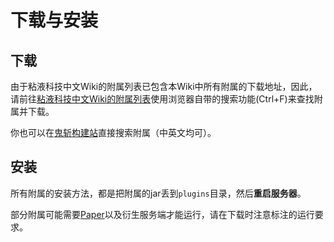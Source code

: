 # 下载与安装

## 下载

由于粘液科技中文Wiki的附属列表已包含本Wiki中所有附属的下载地址，因此，请前往[粘液科技中文Wiki的附属列表](https://slimefun-wiki.guizhanss.cn/Addons)使用浏览器自带的搜索功能(Ctrl+F)来查找附属并下载。

你也可以在[鬼斩构建站](https://builds.guizhanss.com/)直接搜索附属（中英文均可）。

## 安装

所有附属的安装方法，都是把附属的jar丢到`plugins`目录，然后**重启服务器**。

部分附属可能需要[Paper](https://papermc.io/downloads)以及衍生服务端才能运行，请在下载时注意标注的运行要求。
